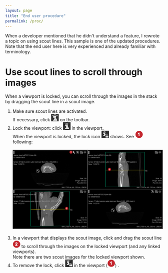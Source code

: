```yaml
---
layout: page
title: "End user procedure"
permalink: /proc/
---
```


When a developer mentioned that he didn't understand a feature, I rewrote a topic on using scout lines. This sample is one of the updated procedures. Note that the end user here is very experienced and already familiar with terminology.

# Use scout lines to scroll through images

When a viewport is locked, you can scroll through the images in the stack by dragging the scout line in a scout image.

1. Make sure scout lines are activated. <br/>
If necessary, click ![scout icon](icon_scout.png) on the toolbar.
2. Lock the viewport: click ![scout icon](icon_scout.png) in the viewport. <br/>
When the viewport is locked, the lock icon ![scout locked icon](icon_scout_lock.png) shows. See ![one](icon_1.png) following: <br/><br/>
![viewport locked](image_vp_locked.png)<br/><br/>
3. In a viewport that displays the scout image, click and drag the scout line ![two](icon_2.png) to scroll through the images on the locked viewport (and any linked viewports). <br/>
Note there are two scout images for the locked viewport shown.
4. To remove the lock, click ![scout locked icon](icon_scout_lock.png) in the viewport (![one](icon_1.png)) .
